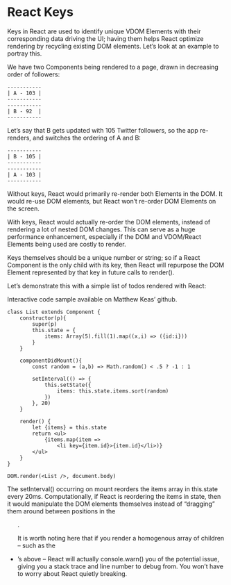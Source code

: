 # React Keys

Keys in React are used to identify unique VDOM Elements with their corresponding data driving the UI; having them helps React optimize rendering by recycling existing DOM elements. Let’s look at an example to portray this.

We have two <TwitterUser> Components being rendered to a page, drawn in decreasing order of followers:

```
-----------
| A - 103 |
-----------
-----------
| B - 92  |
-----------
```

Let’s say that B gets updated with 105 Twitter followers, so the app re-renders, and switches the ordering of A and B:

```
-----------
| B - 105 |
-----------
-----------
| A - 103 |
-----------
```

Without keys, React would primarily re-render both <TwitterUser> Elements in the DOM. It would re-use DOM elements, but React won’t re-order DOM Elements on the screen.

With keys, React would actually re-order the DOM elements, instead of rendering a lot of nested DOM changes. This can serve as a huge performance enhancement, especially if the DOM and VDOM/React Elements being used are costly to render.

Keys themselves should be a unique number or string; so if a React Component is the only child with its key, then React will repurpose the DOM Element represented by that key in future calls to render().

Let’s demonstrate this with a simple list of todos rendered with React:

Interactive code sample available on Matthew Keas’ github.

```
class List extends Component {
    constructor(p){
        super(p)
        this.state = {
            items: Array(5).fill(1).map((x,i) => ({id:i}))
        }
    }

    componentDidMount(){
        const random = (a,b) => Math.random() < .5 ? -1 : 1

        setInterval(() => {
            this.setState({
                items: this.state.items.sort(random)
            })
        }, 20)
    }

    render() {
        let {items} = this.state
        return <ul>
            {items.map(item =>
                <li key={item.id}>{item.id}</li>)}
        </ul>
    }
}

DOM.render(<List />, document.body)
```

The setInterval() occurring on mount reorders the items array in this.state every 20ms. Computationally, if React is reordering the items in state, then it would manipulate the DOM elements themselves instead of “dragging” them around between positions in the <ul>.

It is worth noting here that if you render a homogenous array of children – such as the <li>’s above – React will actually console.warn() you of the potential issue, giving you a stack trace and line number to debug from. You won’t have to worry about React quietly breaking.